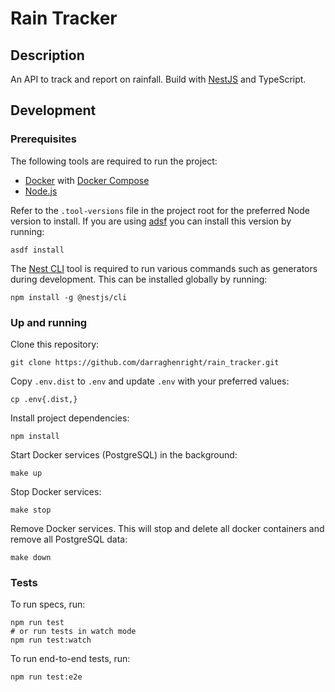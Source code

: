 # Rain Tracker

## Description

An API to track and report on rainfall. Build with [NestJS](https://nestjs.com/) and TypeScript.

## Development

### Prerequisites

The following tools are required to run the project:

- [Docker](https://www.docker.com/) with [Docker Compose](https://docs.docker.com/compose/install/)
- [Node.js](https://nodejs.org/en/download/package-manager)

Refer to the `.tool-versions` file in the project root for the preferred Node version to install. If you are using [adsf](https://asdf-vm.com/) you can install this version by running:

```shell
asdf install
```

The [Nest CLI](https://docs.nestjs.com/cli/overview) tool is required to run various commands such as generators during development. This can be installed globally by running:

```shell
npm install -g @nestjs/cli
```

### Up and running

Clone this repository:

```shell
git clone https://github.com/darraghenright/rain_tracker.git
```

Copy `.env.dist` to `.env` and update `.env` with your preferred values:

```shell
cp .env{.dist,}
```

Install project dependencies:

```shell
npm install
```

Start Docker services (PostgreSQL) in the background:

```shell
make up
```

Stop Docker services:

```shell
make stop
```

Remove Docker services. This will stop and delete all docker containers and remove all PostgreSQL data:

```shell
make down
```

### Tests

To run specs, run:

```shell
npm run test
# or run tests in watch mode
npm run test:watch
```

To run end-to-end tests, run:

```shell
npm run test:e2e
```
